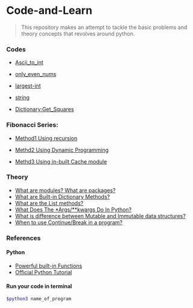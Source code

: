 # Code-and-Learn

> This repository makes an attempt to tackle the basic problems and theory concepts that revolves around python.

### Codes

- [Ascii_to_int](./Codes/1.Ascii-to-int/ascii_to_int.py)

- [only_even_nums](./Codes/2.Even-only/only_even_nums.py)

- [largest-int](./Codes/3.Largest-int/largest_int.py)

- [string](./Codes/4.String-of-numbers/string.py)

- [Dictionary:Get_Squares](./Codes/6.Dictionary/2.get_squares.py)



### Fibonacci Series:
- [Method1 Using recursion](./Codes/5.Fibonacci/1.fibonacci.py)

- [Methd2 Using Dynamic Programming](./Codes/5.Fibonacci/2.fibonacci.py)

- [Methd3 Using in-built Cache module](./Codes/5.Fibonacci/3.fibonacci.py)

### Theory

- [What are modules? What are packages?](./Theory/modules&packages.md)
- [What are Built-in Dictionary Methods?](./Codes/6.Dictionary/dictionary.md)
- [What are the List methods?](./Codes/7.Lists/list.md)
- [What Does The *Args/**kwargs Do In Python?]()
- [What is difference between Mutable and Immutable data structures?]()
- [When to use Continue/Break in a program?]()



### References
#### Python
- [Powerful built-in Functions](https://docs.python.org/3/library/functions.html#built-in-functions)
- [Official Python Tutorial](https://docs.python.org/3/tutorial/index.html)


#### Run your code in terminal

```bash
$python3 name_of_program
```
